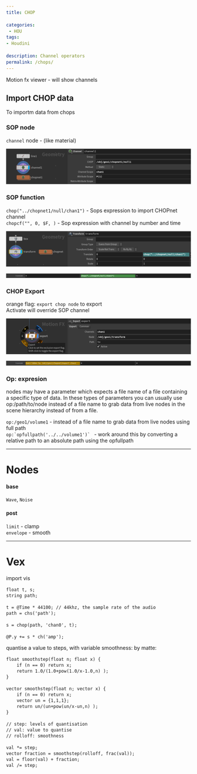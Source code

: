 ```yaml
---
title: CHOP

categories:
 - HOU
tags:
- Houdini

description: Channel operators
permalink: /chops/
---
```


Motion fx viewer - will show channels


## Import CHOP data
To importm data from chops  



### SOP node
`channel` node - (like material)  

![](/src/hou/chop/chop_channel.png)  


### SOP function

`chop("../chopnet1/null/chan1")` - Sops expression to import CHOPnet channel     
`chopcf("", 0, $F, )` - Sop expression with channel by number and time  

![](/src/hou/chop/chop_exp_fn.png)  

![](/src/hou/chop/chop_exp_fn2.png)  

### CHOP Export
orange flag: `export chop node` to export    
Activate will override SOP channel

![](/src/hou/chop/chop_exp.png)  

![](/src/hou/chop/chop_exp2.png)  




### Op: expresion  

nodes may have a parameter which expects a file name of a file containing a specific type of data. In these types of parameters you can usually use op:/path/to/node instead of a file name to grab data from live nodes in the scene hierarchy instead of from a file.

 ```op:/geo1/volume1``` - instead of a file name to grab data from live nodes using full path  
```op:`opfullpath('../../volume1')` ``` -  work around this by converting a relative path to an absolute path using the opfullpath






---

# Nodes
#### base
`Wave`, `Noise`


#### post
`limit` - clamp  
`envelope` - smooth  



---


# Vex

 import vis
 ```
 float t, s;
 string path;

 t = @Time * 44100; // 44khz, the sample rate of the audio
 path = chs('path');

 s = chop(path, 'chan0', t);

 @P.y += s * ch('amp');
 ```

quantise a value to steps, with variable smoothness:
by matte:
```
float smoothstep(float n; float x) {
    if (n == 0) return x;
    return 1.0/(1.0+pow(1.0/x-1.0,n) );
}

vector smoothstep(float n; vector x) {
    if (n == 0) return x;
    vector un = {1,1,1};
    return un/(un+pow(un/x-un,n) );
}

// step: levels of quantisation
// val: value to quantise
// rolloff: smoothness

val *= step;
vector fraction = smoothstep(rolloff, frac(val));
val = floor(val) + fraction;
val /= step;
```
